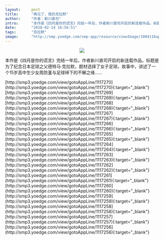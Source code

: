 ```yaml
---
layout:     post
title:      "再见了，我的克拉默"
author:     "作者：新川直司"
intro:      "本作是《四月是你的谎言》完结一年后，作者新川直司开启的新连载作品。标题是为了纪念日本足球之父德特马·克拉默，题材选择了女子足球。故事中，讲述了一个15岁高中生少女周防堇与足球缔下的不解之缘……"
date:       "2018-02-14 16:56:51"
tags:       "克拉默"
image:      "http://smp.yoedge.com/smp-app/resource/viewImage/1004116appline.png"
---
```

<div style="text-align: center">
<p><img src="http://smp.yoedge.com/smp-app/resource/viewImage/1004116appline.png"/></p>
</div>
<p class="post-meta">
<span>本作是《四月是你的谎言》完结一年后，作者新川直司开启的新连载作品。标题是为了纪念日本足球之父德特马·克拉默，题材选择了女子足球。故事中，讲述了一个15岁高中生少女周防堇与足球缔下的不解之缘……</span>
</p>
[http://smp3.yoedge.com/view/gotoAppLine/1117270](http://smp3.yoedge.com/view/gotoAppLine/1117270){:target="_blank"}
[http://smp3.yoedge.com/view/gotoAppLine/1117269](http://smp3.yoedge.com/view/gotoAppLine/1117269){:target="_blank"}
[http://smp3.yoedge.com/view/gotoAppLine/1117268](http://smp3.yoedge.com/view/gotoAppLine/1117268){:target="_blank"}
[http://smp3.yoedge.com/view/gotoAppLine/1117267](http://smp3.yoedge.com/view/gotoAppLine/1117267){:target="_blank"}
[http://smp3.yoedge.com/view/gotoAppLine/1117266](http://smp3.yoedge.com/view/gotoAppLine/1117266){:target="_blank"}
[http://smp3.yoedge.com/view/gotoAppLine/1117265](http://smp3.yoedge.com/view/gotoAppLine/1117265){:target="_blank"}
[http://smp3.yoedge.com/view/gotoAppLine/1117264](http://smp3.yoedge.com/view/gotoAppLine/1117264){:target="_blank"}
[http://smp3.yoedge.com/view/gotoAppLine/1117263](http://smp3.yoedge.com/view/gotoAppLine/1117263){:target="_blank"}
[http://smp3.yoedge.com/view/gotoAppLine/1117262](http://smp3.yoedge.com/view/gotoAppLine/1117262){:target="_blank"}
[http://smp3.yoedge.com/view/gotoAppLine/1117261](http://smp3.yoedge.com/view/gotoAppLine/1117261){:target="_blank"}
[http://smp3.yoedge.com/view/gotoAppLine/1117260](http://smp3.yoedge.com/view/gotoAppLine/1117260){:target="_blank"}
[http://smp3.yoedge.com/view/gotoAppLine/1117259](http://smp3.yoedge.com/view/gotoAppLine/1117259){:target="_blank"}
[http://smp3.yoedge.com/view/gotoAppLine/1117258](http://smp3.yoedge.com/view/gotoAppLine/1117258){:target="_blank"}
[http://smp3.yoedge.com/view/gotoAppLine/1117257](http://smp3.yoedge.com/view/gotoAppLine/1117257){:target="_blank"}
[http://smp3.yoedge.com/view/gotoAppLine/1117256](http://smp3.yoedge.com/view/gotoAppLine/1117256){:target="_blank"}


